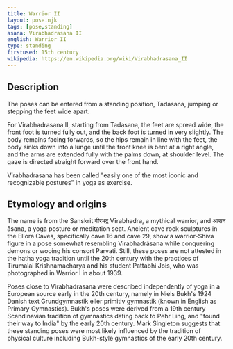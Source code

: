 ```yaml
---
title: Warrior II
layout: pose.njk
tags: [pose,standing]
asana: Virabhadrasana II
english: Warrior II
type: standing
firstused: 15th century
wikipedia: https://en.wikipedia.org/wiki/Virabhadrasana_II
---
```

## Description
The poses can be entered from a standing position, Tadasana, jumping or stepping the feet wide apart. 

For Virabhadrasana II, starting from Tadasana, the feet are spread wide, the front foot is turned fully out, and the back foot is turned in very slightly. The body remains facing forwards, so the hips remain in line with the feet, the body sinks down into a lunge until the front knee is bent at a right angle, and the arms are extended fully with the palms down, at shoulder level. The gaze is directed straight forward over the front hand.

Virabhadrasana has been called "easily one of the most iconic and recognizable postures" in yoga as exercise.


## Etymology and origins
The name is from the Sanskrit वीरभद्र Vīrabhadra, a mythical warrior, and आसन āsana, a yoga posture or meditation seat. Ancient cave rock sculptures in the Ellora Caves, specifically cave 16 and cave 29, show a warrior-Shiva figure in a pose somewhat resembling Virabhadrāsana while conquering demons or wooing his consort Parvati. Still, these poses are not attested in the hatha yoga tradition until the 20th century with the practices of Tirumalai Krishnamacharya and his student Pattabhi Jois, who was photographed in Warrior I in about 1939.

Poses close to Virabhadrasana were described independently of yoga in a European source early in the 20th century, namely in Niels Bukh's 1924 Danish text Grundgymnastik eller primitiv gymnastik (known in English as Primary Gymnastics). Bukh's poses were derived from a 19th century Scandinavian tradition of gymnastics dating back to Pehr Ling, and "found their way to India" by the early 20th century. Mark Singleton suggests that these standing poses were most likely influenced by the tradition of physical culture including Bukh-style gymnastics of the early 20th century.
